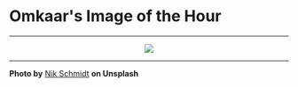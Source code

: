 # Omkaar's Image of the Hour

---

<div align="center">

<a href="https://unsplash.com/photos/fiery-red-sky-with-silhouetted-mountains-7QoMXSjA_MQ">
  <img src="https://images.unsplash.com/photo-1750524446387-188372eb8e42?crop=entropy&cs=tinysrgb&fit=max&fm=jpg&ixid=M3w3NjA2Nzh8MHwxfHJhbmRvbXx8fHx8fHx8fDE3NTM3NDcyMDB8&ixlib=rb-4.1.0&q=80&w=1080" style="max-width:100%; height:auto;">
</a>



</div>

---

**Photo by** [Nik Schmidt](https://unsplash.com/@niktravelstheworld) **on Unsplash**
